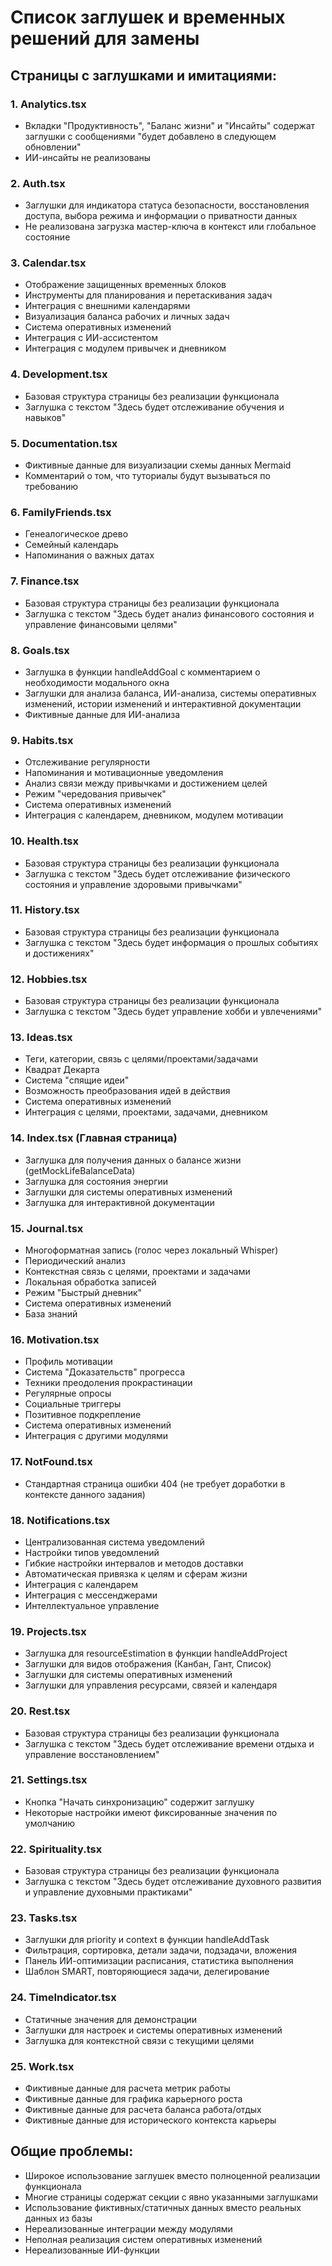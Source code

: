 # Список заглушек и временных решений для замены

## Страницы с заглушками и имитациями:

### 1. Analytics.tsx
- Вкладки "Продуктивность", "Баланс жизни" и "Инсайты" содержат заглушки с сообщениями "будет добавлено в следующем обновлении"
- ИИ-инсайты не реализованы

### 2. Auth.tsx
- Заглушки для индикатора статуса безопасности, восстановления доступа, выбора режима и информации о приватности данных
- Не реализована загрузка мастер-ключа в контекст или глобальное состояние

### 3. Calendar.tsx
- Отображение защищенных временных блоков
- Инструменты для планирования и перетаскивания задач
- Интеграция с внешними календарями
- Визуализация баланса рабочих и личных задач
- Система оперативных изменений
- Интеграция с ИИ-ассистентом
- Интеграция с модулем привычек и дневником

### 4. Development.tsx
- Базовая структура страницы без реализации функционала
- Заглушка с текстом "Здесь будет отслеживание обучения и навыков"

### 5. Documentation.tsx
- Фиктивные данные для визуализации схемы данных Mermaid
- Комментарий о том, что туториалы будут вызываться по требованию

### 6. FamilyFriends.tsx
- Генеалогическое древо
- Семейный календарь
- Напоминания о важных датах

### 7. Finance.tsx
- Базовая структура страницы без реализации функционала
- Заглушка с текстом "Здесь будет анализ финансового состояния и управление финансовыми целями"

### 8. Goals.tsx
- Заглушка в функции handleAddGoal с комментарием о необходимости модального окна
- Заглушки для анализа баланса, ИИ-анализа, системы оперативных изменений, истории изменений и интерактивной документации
- Фиктивные данные для ИИ-анализа

### 9. Habits.tsx
- Отслеживание регулярности
- Напоминания и мотивационные уведомления
- Анализ связи между привычками и достижением целей
- Режим "чередования привычек"
- Система оперативных изменений
- Интеграция с календарем, дневником, модулем мотивации

### 10. Health.tsx
- Базовая структура страницы без реализации функционала
- Заглушка с текстом "Здесь будет отслеживание физического состояния и управление здоровыми привычками"

### 11. History.tsx
- Базовая структура страницы без реализации функционала
- Заглушка с текстом "Здесь будет информация о прошлых событиях и достижениях"

### 12. Hobbies.tsx
- Базовая структура страницы без реализации функционала
- Заглушка с текстом "Здесь будет управление хобби и увлечениями"

### 13. Ideas.tsx
- Теги, категории, связь с целями/проектами/задачами
- Квадрат Декарта
- Система "спящие идеи"
- Возможность преобразования идей в действия
- Система оперативных изменений
- Интеграция с целями, проектами, задачами, дневником

### 14. Index.tsx (Главная страница)
- Заглушка для получения данных о балансе жизни (getMockLifeBalanceData)
- Заглушка для состояния энергии
- Заглушки для системы оперативных изменений
- Заглушка для интерактивной документации

### 15. Journal.tsx
- Многоформатная запись (голос через локальный Whisper)
- Периодический анализ
- Контекстная связь с целями, проектами и задачами
- Локальная обработка записей
- Режим "Быстрый дневник"
- Система оперативных изменений
- База знаний

### 16. Motivation.tsx
- Профиль мотивации
- Система "Доказательств" прогресса
- Техники преодоления прокрастинации
- Регулярные опросы
- Социальные триггеры
- Позитивное подкрепление
- Система оперативных изменений
- Интеграция с другими модулями

### 17. NotFound.tsx
- Стандартная страница ошибки 404 (не требует доработки в контексте данного задания)

### 18. Notifications.tsx
- Централизованная система уведомлений
- Настройки типов уведомлений
- Гибкие настройки интервалов и методов доставки
- Автоматическая привязка к целям и сферам жизни
- Интеграция с календарем
- Интеграция с мессенджерами
- Интеллектуальное управление

### 19. Projects.tsx
- Заглушка для resourceEstimation в функции handleAddProject
- Заглушки для видов отображения (Канбан, Гант, Список)
- Заглушки для системы оперативных изменений
- Заглушки для управления ресурсами, связей и календаря

### 20. Rest.tsx
- Базовая структура страницы без реализации функционала
- Заглушка с текстом "Здесь будет отслеживание времени отдыха и управление восстановлением"

### 21. Settings.tsx
- Кнопка "Начать синхронизацию" содержит заглушку
- Некоторые настройки имеют фиксированные значения по умолчанию

### 22. Spirituality.tsx
- Базовая структура страницы без реализации функционала
- Заглушка с текстом "Здесь будет отслеживание духовного развития и управление духовными практиками"

### 23. Tasks.tsx
- Заглушки для priority и context в функции handleAddTask
- Фильтрация, сортировка, детали задачи, подзадачи, вложения
- Панель ИИ-оптимизации расписания, статистика выполнения
- Шаблон SMART, повторяющиеся задачи, делегирование

### 24. TimeIndicator.tsx
- Статичные значения для демонстрации
- Заглушки для настроек и системы оперативных изменений
- Заглушка для контекстной связи с текущими целями

### 25. Work.tsx
- Фиктивные данные для расчета метрик работы
- Фиктивные данные для графика карьерного роста
- Фиктивные данные для расчета баланса работа/отдых
- Фиктивные данные для исторического контекста карьеры

## Общие проблемы:
- Широкое использование заглушек вместо полноценной реализации функционала
- Многие страницы содержат секции с явно указанными заглушками
- Использование фиктивных/статичных данных вместо реальных данных из базы
- Нереализованные интеграции между модулями
- Неполная реализация систем оперативных изменений
- Нереализованные ИИ-функции